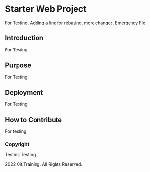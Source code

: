 # Starter Web Project

For Testing. Adding a line for rebasing, more changes. Emergency Fix

## Introduction

For Testing

## Purpose

For Testing

## Deployment

For Testing

## How to Contribute
For testing

### Copyright
Testing Testing

2022 Git.Training. All Rights Reserved.
